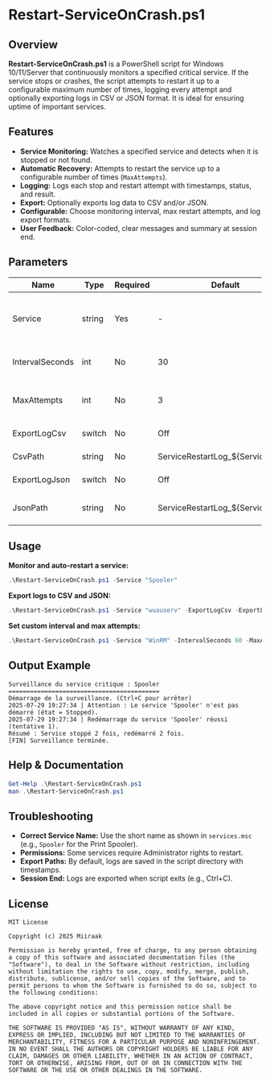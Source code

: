 # Restart-ServiceOnCrash.ps1

## Overview
**Restart-ServiceOnCrash.ps1** is a PowerShell script for Windows 10/11/Server that continuously monitors a specified critical service. If the service stops or crashes, the script attempts to restart it up to a configurable maximum number of times, logging every attempt and optionally exporting logs in CSV or JSON format. It is ideal for ensuring uptime of important services.

## Features
- **Service Monitoring:** Watches a specified service and detects when it is stopped or not found.
- **Automatic Recovery:** Attempts to restart the service up to a configurable number of times (`MaxAttempts`).
- **Logging:** Logs each stop and restart attempt with timestamps, status, and result.
- **Export:** Optionally exports log data to CSV and/or JSON.
- **Configurable:** Choose monitoring interval, max restart attempts, and log export formats.
- **User Feedback:** Color-coded, clear messages and summary at session end.

## Parameters
| Name           | Type    | Required | Default                                             | Description                           |
|----------------|---------|----------|-----------------------------------------------------|---------------------------------------|
| Service        | string  | Yes      | -                                                   | Service name to monitor (short name)  |
| IntervalSeconds| int     | No       | 30                                                  | Monitoring interval (seconds)         |
| MaxAttempts    | int     | No       | 3                                                   | Maximum restart attempts per failure  |
| ExportLogCsv   | switch  | No       | Off                                                 | Export log as CSV                     |
| CsvPath        | string  | No       | ServiceRestartLog_${Service}_<timestamp>.csv        | Path for CSV export                   |
| ExportLogJson  | switch  | No       | Off                                                 | Export log as JSON                    |
| JsonPath       | string  | No       | ServiceRestartLog_${Service}_<timestamp>.json       | Path for JSON export                  |

## Usage
**Monitor and auto-restart a service:**
```powershell
.\Restart-ServiceOnCrash.ps1 -Service "Spooler"
```

**Export logs to CSV and JSON:**
```powershell
.\Restart-ServiceOnCrash.ps1 -Service "wuauserv" -ExportLogCsv -ExportLogJson
```

**Set custom interval and max attempts:**
```powershell
.\Restart-ServiceOnCrash.ps1 -Service "WinRM" -IntervalSeconds 60 -MaxAttempts 5
```

## Output Example
```
Surveillance du service critique : Spooler
==========================================
Démarrage de la surveillance. (Ctrl+C pour arrêter)
2025-07-29 19:27:34 | Attention : Le service 'Spooler' n'est pas démarré (état = Stopped).
2025-07-29 19:27:34 | Redémarrage du service 'Spooler' réussi (tentative 1).
Résumé : Service stoppé 2 fois, redémarré 2 fois.
[FIN] Surveillance terminée.
```

## Help & Documentation
```powershell
Get-Help .\Restart-ServiceOnCrash.ps1
man .\Restart-ServiceOnCrash.ps1
```

## Troubleshooting

- **Correct Service Name:** Use the short name as shown in `services.msc` (e.g., `Spooler` for the Print Spooler).
- **Permissions:** Some services require Administrator rights to restart.
- **Export Paths:** By default, logs are saved in the script directory with timestamps.
- **Session End:** Logs are exported when script exits (e.g., Ctrl+C).

## License
```
MIT License

Copyright (c) 2025 Miiraak

Permission is hereby granted, free of charge, to any person obtaining a copy of this software and associated documentation files (the "Software"), to deal in the Software without restriction, including without limitation the rights to use, copy, modify, merge, publish, distribute, sublicense, and/or sell copies of the Software, and to permit persons to whom the Software is furnished to do so, subject to the following conditions:

The above copyright notice and this permission notice shall be included in all copies or substantial portions of the Software.

THE SOFTWARE IS PROVIDED "AS IS", WITHOUT WARRANTY OF ANY KIND, EXPRESS OR IMPLIED, INCLUDING BUT NOT LIMITED TO THE WARRANTIES OF MERCHANTABILITY, FITNESS FOR A PARTICULAR PURPOSE AND NONINFRINGEMENT. IN NO EVENT SHALL THE AUTHORS OR COPYRIGHT HOLDERS BE LIABLE FOR ANY CLAIM, DAMAGES OR OTHER LIABILITY, WHETHER IN AN ACTION OF CONTRACT, TORT OR OTHERWISE, ARISING FROM, OUT OF OR IN CONNECTION WITH THE SOFTWARE OR THE USE OR OTHER DEALINGS IN THE SOFTWARE.
```